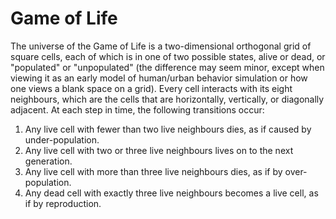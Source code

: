 # Game of Life

The universe of the Game of Life is a two-dimensional orthogonal grid of square cells, each of which is in one of two possible states, alive or dead, or "populated" or "unpopulated" (the difference may seem minor, except when viewing it as an early model of human/urban behavior simulation or how one views a blank space on a grid). Every cell interacts with its eight neighbours, which are the cells that are horizontally, vertically, or diagonally adjacent. At each step in time, the following transitions occur:

1. Any live cell with fewer than two live neighbours dies, as if caused by under-population.
2. Any live cell with two or three live neighbours lives on to the next generation.
3. Any live cell with more than three live neighbours dies, as if by over-population.
4. Any dead cell with exactly three live neighbours becomes a live cell, as if by reproduction.


